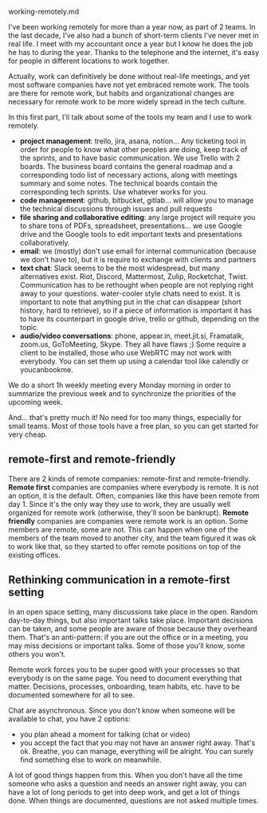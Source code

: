 working-remotely.md

I've been working remotely for more than a year now, as part of 2 teams. In the last decade, I've also had a bunch of short-term clients I've never met in real life. I meet with my accountant once a year but I know he does the job he has to during the year. Thanks to the telephone and the internet, it's easy for people in different locations to work together.

Actually, work can definitively be done without real-life meetings, and yet most software companies have not yet embraced remote work. The tools are there for remote work, but habits and organizational changes are necessary for remote work to be more widely spread in the tech culture.

In this first part, I'll talk about some of the tools my team and I use to work remotely.

 - **project management**: trello, jira, asana, notion… Any ticketing tool in order for people to know what other peoples are doing, keep track of the sprints, and to have basic communication. We use Trello with 2 boards. The business board contains the general roadmap and a corresponding todo list of necessary actions, along with meetings summary and some notes. The technical boards contain the corresponding tech sprints. Use whatever works for you.
 - **code management**: github, bitbucket, gitlab… will allow you to manage the technical discussions through issues and pull requests
 - **file sharing and collaborative editing**: any large project will require you to share tons of PDFs, spreadsheet, presentations… we use Google drive and the Google tools to edit important texts and presentations collaboratively.
 - **email**: we (mostly) don't use email for internal communication (because we don't have to), but it is require to exchange with clients and partners
 - **text chat**: Slack seems to be the most widespread, but many alternatives exist. Riot, Discord, Mattermost, Zulip, Rocketchat, Twist. Communication has to be rethought when people are not replying right away to your questions. water-cooler style chats need to exist. It is important to note that anything put in the chat can disappear (short history, hard to retrieve), so if a piece of information is important it has to have its counterpart in google drive, trello or github, depending on the topic.
 - **audio/video conversations**: phone, appear.in, meet.jit.si, Framatalk, zoom.us, GoToMeeting, Skype. They all have flaws ;) Some require a client to be installed, those who use WebRTC may not work with everybody. You can set them up using a calendar tool like calendly or youcanbookme.

We do a short 1h weekly meeting every Monday morning in order to summarize the previous week and to synchronize the priorities of the upcoming week.

And… that's pretty much it! No need for too many things, especially for small teams. Most of those tools have a free plan, so you can get started for very cheap.

## remote-first and remote-friendly

There are 2 kinds of remote companies: remote-first and remote-friendly. **Remote first** companies are companies where everybody is remote. It is not an option, it is the default. Often, companies like this have been remote from day 1. Since it's the only way they use to work, they are usually well organized for remote work (otherwise, they'll soon be bankrupt). **Remote friendly** companies are companies were remote work is an option. Some members are remote, some are not. This can happen when one of the members of the team moved to another city, and the team figured it was ok to work like that, so they started to offer remote positions on top of the existing offices.

## Rethinking communication in a remote-first setting

In an open space setting, many discussions take place in the open. Random day-to-day things, but also important talks take place. Important decisions can be taken, and some people are aware of those because they overheard them. That's an anti-pattern: if you are out the office or in a meeting, you may miss decisions or important talks. Some of those you'll know, some others you won't.

Remote work forces you to be super good with your processes so that everybody is on the same page. You need to document everything that matter. Decisions, processes, onboarding, team habits, etc. have to be documented somewhere for all to see.

Chat are asynchronous. Since you don't know when someone will be available to chat, you have 2 options:
 - you plan ahead a moment for talking (chat or video)
 - you accept the fact that you may not have an answer right away. That's ok. Breathe, you can manage, everything will be alright. You can surely find something else to work on meanwhile.

A lot of good things happen from this. When you don't have all the time someone who asks a question and needs an answer right away, you can have a lot of long periods to get into deep work, and get a lot of things done. When things are documented, questions are not asked multiple times.
